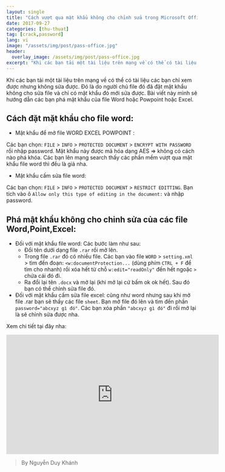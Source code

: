 ```yaml
---
layout: single
title: "Cách vượt qua mật khẩu không cho chỉnh sửa trong Microsoft Office"
date: 2017-09-27
categories: [thu-thuat]
tag: [crack,password]
lang: vi
image: "/assets/img/post/pass-office.jpg"
header:
  overlay_image: /assets/img/post/pass-office.jpg
excerpt: "Khi các bạn tải một tài liệu trên mạng về có thể có tài liệu các bạn chỉ xem được nhưng không sửa được. Đó là do người chủ file đó đã đặt mật khẩu không cho sửa file và chỉ có mật khẩu đó mới sửa được"
---
```

Khi các bạn tải một tài liệu trên mạng về có thể có tài liệu các bạn chỉ xem được nhưng không sửa được. Đó là do người chủ file đó đã đặt mật khẩu không cho sửa file và chỉ có mật khẩu đó mới sửa được.
Bài viết này mình sẽ hướng dẫn các bạn phá mật khẩu của file Word hoặc Powpoint hoặc Excel.

## Cách đặt mặt khẩu cho file word:
* Mật khẩu để mở file WORD EXCEL POWPOINT :

Các bạn chọn: `FILE` > `INFO` > `PROTECTED DOCUMENT` > `ENCRYPT WITH PASSWORD` rồi nhập password. Mật khẩu này được mã hóa dạng AES => không có cách nào phá khóa. Các bạn lên mạng search thấy các phần mềm vượt qua mật khẩu file word thì đều là giả nha.
* Mật khẩu cấm sửa file word:

Các bạn chọn: `FILE` > `INFO` > `PROTECTED DOCUMENT` > `RESTRICT EDITTING`. Bạn tích vào ô `Allow only this type of editing in the document:` và nhập password.

## Phá mật khẩu không cho chỉnh sửa của các file Word,Point,Excel:
* Đối với mật khẩu file word:
Các bước làm như sau:
  - Đổi tên dưới dạng file `.rar` rồi mở lên.
  - Trong file `.rar` đó có nhiều file. Các bạn vào file `WORD` > `setting.xml` > tìm đến đoạn: `<w:documentProtection...` (dùng phím `CTRL + F` để tìm cho nhanh) rồi xóa hết từ chỗ `w:edit="readOnly"` đến hết ngoặc `>` chứa cái đó đi.
  - Ra đổi lại tên `.docx` và mở lại (khi mở lại cứ bấm ok ok hết). Sau đó bạn có thể chỉnh sửa file đó.
* Đối với mật khẩu cấm sửa file excel: cũng như word nhưng sau khi mở file .rar bạn sẽ thấy các file `sheet`. Bạn mở file đó lên và tìm đến phần `password="abcxyz gì đó"`. Các bạn xóa phần `"abcxyz gì đó"` đi rồi mở lại là sẽ chỉnh sửa được nha. 

Xem chi tiết tại đây nha:

<iframe width="560" height="315" src="https://www.youtube.com/embed/d94we7la4pU" frameborder="0" allowfullscreen></iframe>

>By Nguyễn Duy Khánh